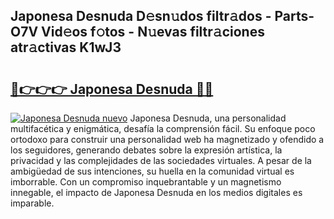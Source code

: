 ## Japonesa Desnuda D𝚎sn𝚞dos filtr𝚊dos - Parts-O7V Vid𝚎os f𝚘tos - N𝚞evas filtr𝚊ciones atr𝚊ctivas K1wJ3

# <h2><a href="http://mb7rwze.tromn.icu/?c=Japonesa+Desnuda">🔗👉👉👉 Japonesa Desnuda 🔗🔗</a></h2>

[![Japonesa Desnuda nuevo](https://i.imgur.com/pEAQMta.gif)](http://mb7rwze.tromn.icu/?c=Japonesa+Desnuda)
Japonesa Desnuda, una personalidad multifacética y enigmática, desafía la comprensión fácil. Su enfoque poco ortodoxo para construir una personalidad web ha magnetizado y ofendido a los seguidores, generando debates sobre la expresión artística, la privacidad y las complejidades de las sociedades virtuales. A pesar de la ambigüedad de sus intenciones, su huella en la comunidad virtual es imborrable. Con un compromiso inquebrantable y un magnetismo innegable, el impacto de Japonesa Desnuda en los medios digitales es imparable.
